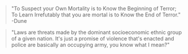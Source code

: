 > "To Suspect your Own Mortality is to Know the Beginning of Terror; To Learn
> Irrefutably that you are mortal is to Know the End of Terror."
  -Dune

> "Laws are threats made by the dominant socioeconomic ethnic group of a given
> nation. It's just a promise of violence that's enacted and police are basically
> an occupying army, you know what I mean?"
